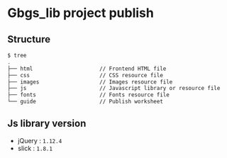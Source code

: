 # Gbgs_lib project publish



## Structure

```bash
$ tree
.
├── html                     // Frontend HTML file
├── css                      // CSS resource file
├── images                   // Images resource file
├── js                       // Javascript library or resource file
├── fonts                    // Fonts resource file
└── guide                    // Publish worksheet
```


## Js library version

+ jQuery : `1.12.4`
+ slick : `1.8.1`
